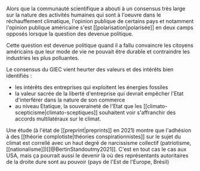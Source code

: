 Alors que la communauté scientifique a abouti à un consensus très large sur la nature des activités humaines qui sont à l'oeuvre dans le réchauffement climatique, l'opinion publique de certains pays et notamment l'opinion publique américaine s'est [[polarisation|polarisée]] en deux camps opposés lorsque la question des devenue politique. 

Cette question est devenue politique quand il a fallu convaincre les citoyens américains que leur mode de vie ne pouvait être durable et contraindre les industries les plus polluantes. 

Le consensus du GIEC vient heurter des valeurs et des intérêts bien identifiés : 

- les intérêts des entreprises qui exploitent les énergies fossiles
- la valeur sacrée de la liberté d'entreprise qui devrait empêcher l'Etat d'interférer dans la nature de son commerce
- au niveau Etatique, la souveraineté de l'Etat que les [[climato-scepticisme|climato-sceptiques]] souhaitent voir s'affranchir des accords multilatéraux sur le climat. 

Une étude (à l'état de [[preprint|preprints]] en 2021) montre que l'adhésion à des [[théorie complotiste|théories conspirationnistes]] sur le sujet du climat est correllé avec un haut degré de narcissisme collectif (patriotisme, [[nationalisme]])[[@BertinStandoutmy2021]]. C'est en tout cas le cas aux USA, mais ça pourrait aussi le devenir là où des représentants autoritaires de la droite dure sont au pouvoir (pays de l'Est de l'Europe, Brésil)

